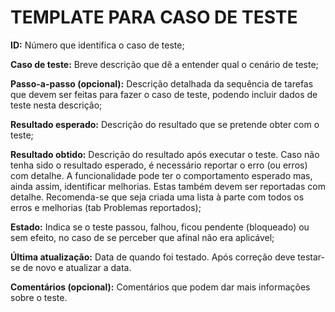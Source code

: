 # TEMPLATE PARA CASO DE TESTE

**ID:** Número que identifica o caso de teste;

**Caso de teste:** Breve descrição que dê a entender qual o cenário de teste;

**Passo-a-passo (opcional):** Descrição detalhada da sequência de tarefas que devem ser feitas para fazer o caso de teste, podendo incluir dados de teste nesta descrição;

**Resultado esperado:** Descrição do resultado que se pretende obter com o teste;

**Resultado obtido:** Descrição do resultado após executar o teste. Caso não tenha sido o resultado esperado, é necessário reportar o erro (ou erros) com detalhe. A funcionalidade pode ter o comportamento esperado mas, ainda assim, identificar melhorias. Estas também devem ser reportadas com detalhe. Recomenda-se que seja criada uma lista à parte com todos os erros e melhorias (tab Problemas reportados);

**Estado:** Indica se o teste passou, falhou, ficou pendente (bloqueado) ou sem efeito, no caso de se perceber que afinal não era aplicável;

**Última atualização:** Data de quando foi testado. Após correção deve testar-se de novo e atualizar a data.

**Comentários (opcional):** Comentários que podem dar mais informações sobre o teste.
